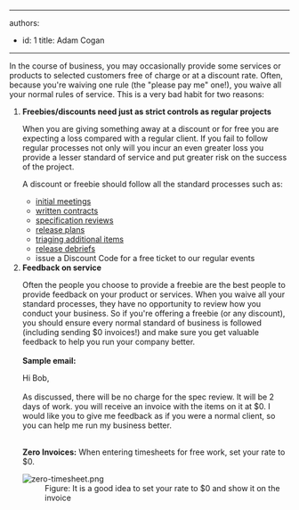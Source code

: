 

---
authors:
  - id: 1
    title: Adam Cogan
---




<span class='intro'> ​In the course of business, you may&#160;occasionally&#160;provide some services or products to selected customers free of charge or at a discount rate. Often, because you're waiving one rule (the &quot;please pay me&quot; one!), you waive all your normal rules of service. This is a very bad habit for two reasons&#58; <br> </span>

<ol><li>
      <strong>Freebies/discounts need just as strict controls as regular projects</strong> 
      <p>When you are giving something away at a discount or for free you are expecting a loss compared with a regular client. If you fail to follow regular processes not only will you incur an even greater loss you provide a lesser standard of service and put greater risk on the success of the project.</p><p>A discount or freebie should follow all the standard processes such as&#58;</p><ul><li>
            <a href="/_layouts/15/FIXUPREDIRECT.ASPX?WebId=3dfc0e07-e23a-4cbb-aac2-e778b71166a2&amp;TermSetId=07da3ddf-0924-4cd2-a6d4-a4809ae20160&amp;TermId=459927ab-429c-4882-8822-ccfda6be4be6">initial meetings</a> </li><li>
            <a href="/_layouts/15/FIXUPREDIRECT.ASPX?WebId=3dfc0e07-e23a-4cbb-aac2-e778b71166a2&amp;TermSetId=07da3ddf-0924-4cd2-a6d4-a4809ae20160&amp;TermId=10bfbcf7-bded-4884-9805-bf43d553535c">written contracts</a> </li><li>
            <a href="/_layouts/15/FIXUPREDIRECT.ASPX?WebId=3dfc0e07-e23a-4cbb-aac2-e778b71166a2&amp;TermSetId=07da3ddf-0924-4cd2-a6d4-a4809ae20160&amp;TermId=70e9f0e5-38ea-4616-bb21-6ba5167beb6b">specification reviews</a> </li><li>
            <a href="/spec-do-you-know-what-extra-work-is-included-within-a-sprint">release plans</a> </li><li>
            <a href="/_layouts/15/FIXUPREDIRECT.ASPX?WebId=3dfc0e07-e23a-4cbb-aac2-e778b71166a2&amp;TermSetId=07da3ddf-0924-4cd2-a6d4-a4809ae20160&amp;TermId=6519ef47-8d72-4eab-a63d-7a84befffeef">triaging additional items</a> </li><li>
            <a href="/Pages/ReleaseDebrief.aspx">release debriefs</a> </li><li>issue a Discount&#160;Code for a&#160;free ticket to our regular events<br></li></ul></li><li>
      <strong>Feedback on service</strong>
      <p>Often the people you choose to provide a freebie are the best people to provide feedback on your product or services. When you waive all your standard processes, they have no opportunity to review how you conduct your business. So if you're&#160;offering a freebie (or any discount), you should&#160;ensure every normal standard of business is followed (including sending $0 invoices!) and&#160;make sure&#160;you get valuable feedback to help you run your company better.<br><br><strong>Sample email&#58;&#160;</strong><br></p><p class="ssw15-rteElement-GreyBox">Hi Bob,&#160;<br>​<br>As discussed, there will be no charge for the spec review. It will be 2 days of work. you will receive an invoice with the items on it at $0. I would like you to give me feedback as if you were a normal client, so you can help me run my business better.</p><p>
         <strong><br>Zero Invoices&#58;</strong> When entering timesheets for free work, set your rate to $0.​<br></p><dl class="goodImage"><dt><img src="/SiteAssets/do-you-treat-freebies-as-real-customers/zero-timesheet.png" alt="zero-timesheet.png" /></dt> <dd>Figure&#58; It is a good idea to set your rate to $0 and show it on the invoice<br></dd></dl></li></ol>


